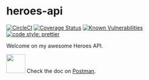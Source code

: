 # heroes-api

[![CircleCI](https://circleci.com/gh/vlaude/heroes-api/tree/develop.svg?style=svg)](https://circleci.com/gh/vlaude/heroes-api/tree/develop)
[![Coverage Status](https://coveralls.io/repos/github/vlaude/heroes-api/badge.svg?branch=develop)](https://coveralls.io/github/vlaude/heroes-api?branch=develop)
[![Known Vulnerabilities](https://snyk.io//test/github/vlaude/heroes-api/badge.svg?targetFile=package.json)](https://snyk.io//test/github/vlaude/heroes-api?targetFile=package.json)
[![code style: prettier](https://img.shields.io/badge/code_style-prettier-ff69b4.svg?style=flat-square)](https://github.com/prettier/prettier)

Welcome on my awesome Heroes API. 

<img src="https://avatars3.githubusercontent.com/u/10251060?s=200&v=4.png" width="50"> Check the doc on [Postman](https://documenter.getpostman.com/view/6830208/S1Zxapa8?version=latest).
